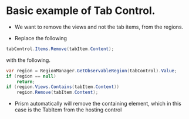 # Basic example of Tab Control. 
- We want to remove the views and not the tab items, from the regions.

- Replace the following 

```cs
tabControl.Items.Remove(tabItem.Content);
```
with the following.

```cs
var region = RegionManager.GetObservableRegion(tabControl).Value;
if (region == null)
    return;
if (region.Views.Contains(tabItem.Content))
    region.Remove(tabItem.Content);
```

- Prism automatically will remove the containing element, which in this case is the TabItem from the hosting control